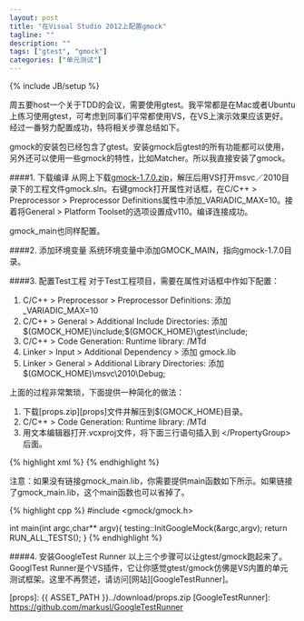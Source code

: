 ```yaml
---
layout: post
title: "在Visual Studio 2012上配置gmock"
tagline: ""
description: ""
tags: ["gtest", "gmock"]
categories: ["单元测试"]
---
```

{% include JB/setup %}

周五要host一个关于TDD的会议，需要使用gtest。我平常都是在Mac或者Ubuntu上练习使用gtest，可考虑到同事们平常都使用VS，在VS上演示效果应该更好。经过一番努力配置成功，特将相关步骤总结如下。

gmock的安装包已经包含了gtest。安装gmock后gtest的所有功能都可以使用，另外还可以使用一些gmock的特性，比如Matcher。所以我直接安装了gmock。

####1. 下载编译
从网上下载[gmock-1.7.0.zip][gmock]，解压后用VS打开msvc／2010目录下的工程文件gmock.sln。右键gmock打开属性对话框，在C/C++ > Preprocessor > Preprocessor Definitions属性中添加_VARIADIC_MAX=10。接着将General > Platform Toolset的选项设置成v110。编译连接成功。

gmock_main也同样配置。

####2. 添加环境变量
系统环境变量中添加GMOCK_MAIN，指向gmock-1.7.0目录。

####3. 配置Test工程
对于Test工程项目，需要在属性对话框中作如下配置：

1. C/C++ > Preprocessor > Preprocessor Definitions: 添加 _VARIADIC_MAX=10
2. C/C++ > General > Additional Include Directories: 添加 $(GMOCK_HOME)\include;$(GMOCK_HOME)\gtest\include;
3. C/C++ > Code Generation: Runtime library: /MTd
4. Linker > Input > Additional Dependency > 添加 gmock.lib 
5. Linker > General > Additional Library Directories: 添加 $(GMOCK_HOME)\msvc\2010\Debug;

上面的过程非常繁琐，下面提供一种简化的做法：

1. 下载[props.zip][props]文件并解压到$(GMOCK_HOME)目录。
2. C/C++ > Code Generation: Runtime library: /MTd
3. 用文本编辑器打开.vcxproj文件，将下面三行语句插入到 \</PropertyGroup>后面。

{% highlight xml %}
  <ImportGroup Label="PropertySheets">
    <Import Project="$(GMOCK_HOME)\props\gmock.props" />
  </ImportGroup>
{% endhighlight %}

注意：如果没有链接gmock_main.lib，你需要提供main函数如下所示。如果链接了gmock_main.lib，这个main函数也可以省掉了。

{% highlight cpp %}
#include <gmock/gmock.h>

int main(int argc,char** argv){
    testing::InitGoogleMock(&argc,argv);
    return RUN_ALL_TESTS();
}
{% endhighlight %}

####4. 安装GoogleTest Runner
以上三个步骤可以让gtest/gmock跑起来了。GooglTest Runner是个VS插件，它让你感觉gtest/gmock仿佛是VS内置的单元测试框架。这里不再赘述，请访问[网站][GoogleTestRunner]。

[gmock]: https://googlemock.googlecode.com/files/gmock-1.7.0.zip
[props]: {{ ASSET_PATH }}../download/props.zip
[GoogleTestRunner]: https://github.com/markusl/GoogleTestRunner
